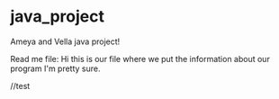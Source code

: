 # java_project
Ameya and Vella java project!

Read me file:
Hi this is our file where we put the information about our program I'm pretty sure.

//test
